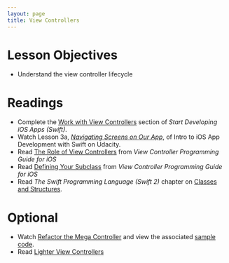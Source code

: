```yaml
---
layout: page
title: View Controllers
---
```


# Lesson Objectives
- Understand the view controller lifecycle

# Readings
- Complete the [Work with View Controllers](https://developer.apple.com/library/ios/referencelibrary/GettingStarted/DevelopiOSAppsSwift/Lesson4.html#//apple_ref/doc/uid/TP40015214-CH6-SW1) section of *Start Developing iOS Apps (Swift)*.
- Watch Lesson 3a, [*Navigating Screens on Our App*](https://www.udacity.com/course/intro-to-ios-app-development-with-swift--ud585), of Intro to iOS App Development with Swift on Udacity.
- Read [The Role of View Controllers](https://developer.apple.com/library/ios/featuredarticles/ViewControllerPGforiPhoneOS/index.html#//apple_ref/doc/uid/TP40007457-CH2-SW1) from *View Controller Programming Guide for iOS*
- Read [Defining Your Subclass](https://developer.apple.com/library/ios/featuredarticles/ViewControllerPGforiPhoneOS/DefiningYourSubclass.html#//apple_ref/doc/uid/TP40007457-CH7-SW1) from *View Controller Programming Guide for iOS*
- Read *The Swift Programming Language (Swift 2)* chapter on [Classes and Structures](https://developer.apple.com/library/ios/documentation/Swift/Conceptual/Swift_Programming_Language/ClassesAndStructures.html#//apple_ref/doc/uid/TP40014097-CH13-ID82).

# Optional
- Watch [Refactor the Mega Controller](https://vimeo.com/140037432) and view the associated [sample code](https://github.com/andymatuschak/refactor-the-mega-controller).
- Read [Lighter View Controllers](https://www.objc.io/issues/1-view-controllers/lighter-view-controllers/)

